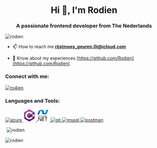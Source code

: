 <h1 align="center">Hi 👋, I'm Rodien</h1>
<h3 align="center">A passionate frontend developer from The Nederlands</h3>

<p align="left"> <img src="https://komarev.com/ghpvc/?username=rodien&label=Profile%20views&color=0e75b6&style=flat" alt="rodien" /> </p>

- 📫 How to reach me **rijstmoes_geuren.0i@icloud.com**

- 📄 Know about my experiences [https://github.com/Rodien](https://github.com/Rodien)

<h3 align="left">Connect with me:</h3>
<p align="left">
<a href="https://twitter.com/ro4ien" target="blank"><img align="center" src="https://raw.githubusercontent.com/rahuldkjain/github-profile-readme-generator/master/src/images/icons/Social/twitter.svg" alt="ro4ien" height="30" width="40" /></a>
</p>

<h3 align="left">Languages and Tools:</h3>
<p align="left"> <a href="https://azure.microsoft.com/en-in/" target="_blank" rel="noreferrer"> <img src="https://www.vectorlogo.zone/logos/microsoft_azure/microsoft_azure-icon.svg" alt="azure" width="40" height="40"/> </a> <a href="https://www.w3schools.com/cs/" target="_blank" rel="noreferrer"> <img src="https://raw.githubusercontent.com/devicons/devicon/master/icons/csharp/csharp-original.svg" alt="csharp" width="40" height="40"/> </a> <a href="https://dotnet.microsoft.com/" target="_blank" rel="noreferrer"> <img src="https://raw.githubusercontent.com/devicons/devicon/master/icons/dot-net/dot-net-original-wordmark.svg" alt="dotnet" width="40" height="40"/> </a> <a href="https://git-scm.com/" target="_blank" rel="noreferrer"> <img src="https://www.vectorlogo.zone/logos/git-scm/git-scm-icon.svg" alt="git" width="40" height="40"/> </a> <a href="https://www.microsoft.com/en-us/sql-server" target="_blank" rel="noreferrer"> <img src="https://www.svgrepo.com/show/303229/microsoft-sql-server-logo.svg" alt="mssql" width="40" height="40"/> </a> <a href="https://postman.com" target="_blank" rel="noreferrer"> <img src="https://www.vectorlogo.zone/logos/getpostman/getpostman-icon.svg" alt="postman" width="40" height="40"/> </a> </p>

<p>&nbsp;<img align="center" src="https://github-readme-stats.vercel.app/api?username=rodien&show_icons=true&locale=en" alt="rodien" /></p>

<p><img align="center" src="https://github-readme-streak-stats.herokuapp.com/?user=rodien&" alt="rodien" /></p>
